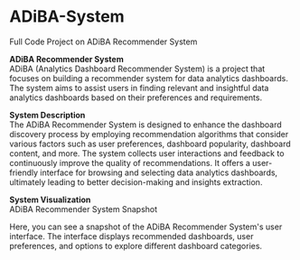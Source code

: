 # ADiBA-System
Full Code Project on ADiBA Recommender System <br>

<b>ADiBA Recommender System </b><br>
ADiBA (Analytics Dashboard Recommender System) is a project that focuses on building a recommender system for data analytics dashboards. The system aims to assist users in finding relevant and insightful data analytics dashboards based on their preferences and requirements.

<b>System Description</b><br>
The ADiBA Recommender System is designed to enhance the dashboard discovery process by employing recommendation algorithms that consider various factors such as user preferences, dashboard popularity, dashboard content, and more. The system collects user interactions and feedback to continuously improve the quality of recommendations. It offers a user-friendly interface for browsing and selecting data analytics dashboards, ultimately leading to better decision-making and insights extraction.

<b>System Visualization</b><br>
ADiBA Recommender System Snapshot

Here, you can see a snapshot of the ADiBA Recommender System's user interface. The interface displays recommended dashboards, user preferences, and options to explore different dashboard categories.
